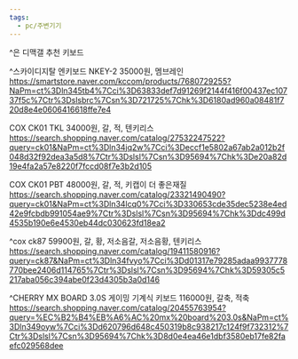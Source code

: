 ```yaml
---
tags:
  - pc/주변기기
---
```

^은 디맥갤 추천 키보드

^스카이디지탈 엔키보드 NKEY-2
35000원, 멤브레인
https://smartstore.naver.com/kccom/products/7680729255?NaPm=ct%3Dln345tb4%7Cci%3D63833def7d91269f2144f416f00437ec10737f5c%7Ctr%3Dslsbrc%7Csn%3D721725%7Chk%3D6180ad960a08481f720d8e4e0606416618ffe7e4

COX CK01 TKL
34000원, 갈, 적, 텐키리스
https://search.shopping.naver.com/catalog/27532247522?query=ck01&NaPm=ct%3Dln34jq2w%7Cci%3Deccf1e5802a67ab2a012b2f048d32f92dea3a5d8%7Ctr%3Dslsl%7Csn%3D95694%7Chk%3De20a82d19e4fa2a57e8220f7fccd08f7e3b2d105

COX CK01 PBT
48000원, 갈, 적, 키캡이 더 좋은재질
https://search.shopping.naver.com/catalog/23321490490?query=ck01&NaPm=ct%3Dln34lcq0%7Cci%3D330653cde35dec5238e4ed42e9fcbdb991054ae9%7Ctr%3Dslsl%7Csn%3D95694%7Chk%3Ddc499d4535b190e6e4530eb44dc030623fd18ea2

^cox ck87
59900원, 갈, 황, 저소음갈, 저소음황, 텐키리스
https://search.shopping.naver.com/catalog/19411580916?query=ck87&NaPm=ct%3Dln34fvyo%7Cci%3Dd01317e79285adaa9937778770bee2406d114765%7Ctr%3Dslsl%7Csn%3D95694%7Chk%3D59305c5217aba056c394abe0f23d4305b3a0d146

^CHERRY MX BOARD 3.0S 게이밍 기계식 키보드
116000원, 갈축, 적축
https://search.shopping.naver.com/catalog/20455763954?query=%EC%B2%B4%EB%A6%AC%20mx%20board%203.0s&NaPm=ct%3Dln349oyw%7Cci%3Dd620796d648c450319b8c938217c124f9f732312%7Ctr%3Dslsl%7Csn%3D95694%7Chk%3D8d0e4ea46e1dbf3580eb17fe82faefc029568dee

